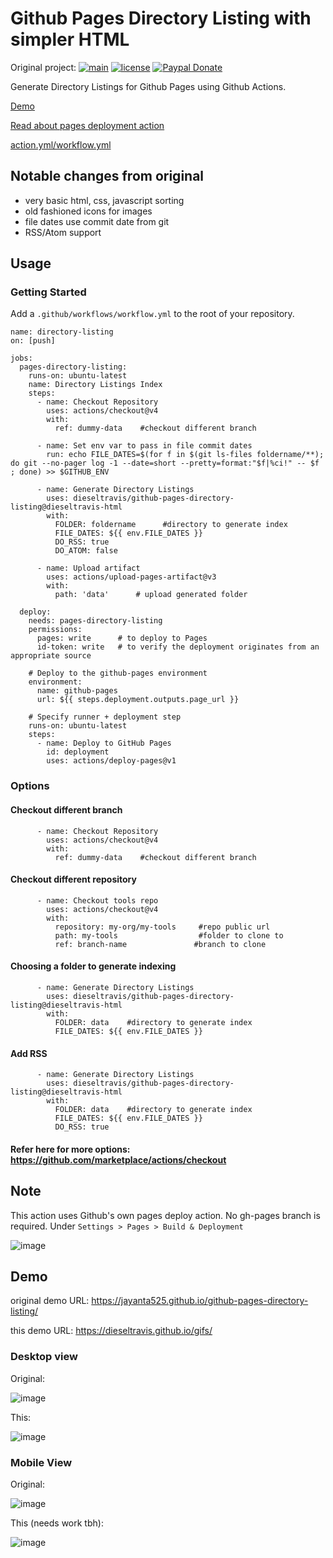 # Github Pages Directory Listing with simpler HTML
Original project:
[![main](https://github.com/jayanta525/github-pages-directory-listing/actions/workflows/main.yml/badge.svg)](https://github.com/jayanta525/github-pages-directory-listing/actions/workflows/main.yml)
[![license](https://img.shields.io/github/license/jayanta525/github-pages-directory-listing)](https://github.com/jayanta525/github-pages-directory-listing/blob/main/LICENSE)
[![Paypal Donate](https://img.shields.io/badge/donate-paypal-00457c.svg?logo=paypal&style=plastic)](https://www.paypal.me/jayanta525)


Generate Directory Listings for Github Pages using Github Actions. 

[Demo](#demo)

[Read about pages deployment action](#note)

[action.yml/workflow.yml](https://github.com/dieseltravis/github-pages-directory-listing/blob/dieseltravis-html/.github/workflows/main.yml)

## Notable changes from original
* very basic html, css, javascript sorting
* old fashioned icons for images
* file dates use commit date from git
* RSS/Atom support

## Usage

### Getting Started

Add a `.github/workflows/workflow.yml` to the root of your repository.
```
name: directory-listing
on: [push]

jobs:
  pages-directory-listing:
    runs-on: ubuntu-latest
    name: Directory Listings Index
    steps:
      - name: Checkout Repository
        uses: actions/checkout@v4
        with:
          ref: dummy-data    #checkout different branch

      - name: Set env var to pass in file commit dates
        run: echo FILE_DATES=$(for f in $(git ls-files foldername/**); do git --no-pager log -1 --date=short --pretty=format:"$f|%ci!" -- $f ; done) >> $GITHUB_ENV

      - name: Generate Directory Listings
        uses: dieseltravis/github-pages-directory-listing@dieseltravis-html
        with:
          FOLDER: foldername      #directory to generate index
          FILE_DATES: ${{ env.FILE_DATES }}
          DO_RSS: true
          DO_ATOM: false

      - name: Upload artifact
        uses: actions/upload-pages-artifact@v3
        with:
          path: 'data'      # upload generated folder
  
  deploy:
    needs: pages-directory-listing
    permissions:
      pages: write      # to deploy to Pages
      id-token: write   # to verify the deployment originates from an appropriate source

    # Deploy to the github-pages environment
    environment:
      name: github-pages
      url: ${{ steps.deployment.outputs.page_url }}

    # Specify runner + deployment step
    runs-on: ubuntu-latest
    steps:
      - name: Deploy to GitHub Pages
        id: deployment
        uses: actions/deploy-pages@v1
```

### Options
#### Checkout different branch
```
      - name: Checkout Repository
        uses: actions/checkout@v4
        with:
          ref: dummy-data    #checkout different branch
```
#### Checkout different repository
```
      - name: Checkout tools repo
        uses: actions/checkout@v4
        with:
          repository: my-org/my-tools     #repo public url
          path: my-tools                  #folder to clone to
          ref: branch-name               #branch to clone
```
#### Choosing a folder to generate indexing
```
      - name: Generate Directory Listings
        uses: dieseltravis/github-pages-directory-listing@dieseltravis-html
        with:
          FOLDER: data    #directory to generate index
          FILE_DATES: ${{ env.FILE_DATES }}
```
#### Add RSS
```
      - name: Generate Directory Listings
        uses: dieseltravis/github-pages-directory-listing@dieseltravis-html
        with:
          FOLDER: data    #directory to generate index
          FILE_DATES: ${{ env.FILE_DATES }}
          DO_RSS: true
```
#### Refer here for more options: https://github.com/marketplace/actions/checkout

## Note

This action uses Github's own pages deploy action. No gh-pages branch is required.
Under `Settings > Pages > Build & Deployment` 

![image](https://user-images.githubusercontent.com/30702133/226170702-74f11cba-aad2-44ca-9dc5-9f73efd76b41.png)



## Demo
original demo URL: https://jayanta525.github.io/github-pages-directory-listing/

this demo URL: https://dieseltravis.github.io/gifs/


### Desktop view

Original:

![image](https://user-images.githubusercontent.com/30702133/226169193-66c27c81-fdc7-499d-88e4-1a1c8571ecce.png)

This:

![image](https://github.com/user-attachments/assets/9790650a-ba45-4242-92e6-89f8c1b234c7)


### Mobile View

Original:

![image](https://user-images.githubusercontent.com/30702133/226169252-b74d3a40-7928-4804-bd66-8292a6259531.png)

This (needs work tbh):

![image](https://github.com/user-attachments/assets/db844410-6a5a-4232-abeb-d4a459e658e0)

